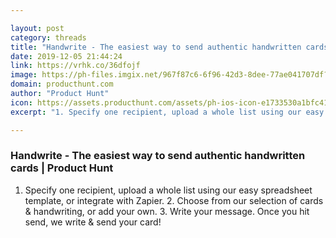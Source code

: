```yaml
---

layout: post
category: threads
title: "Handwrite - The easiest way to send authentic handwritten cards"
date: 2019-12-05 21:44:24
link: https://vrhk.co/36dfojf
image: https://ph-files.imgix.net/967f87c6-6f96-42d3-8dee-77ae041707df?auto=format&fit=crop&h=512&w=1024
domain: producthunt.com
author: "Product Hunt"
icon: https://assets.producthunt.com/assets/ph-ios-icon-e1733530a1bfc41080db8161823f1ef262cdbbc933800c0a2a706f70eb9c277a.png
excerpt: "1. Specify one recipient, upload a whole list using our easy spreadsheet template, or integrate with Zapier. 2. Choose from our selection of cards &amp; handwriting, or add your own. 3. Write your message. Once you hit send, we write &amp; send your card!"

---
```


### Handwrite - The easiest way to send authentic handwritten cards | Product Hunt

1. Specify one recipient, upload a whole list using our easy spreadsheet template, or integrate with Zapier. 2. Choose from our selection of cards &amp; handwriting, or add your own. 3. Write your message. Once you hit send, we write &amp; send your card!